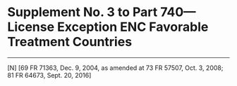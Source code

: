 # Supplement No. 3 to Part 740—License Exception ENC Favorable Treatment Countries



---

[N] [69 FR 71363, Dec. 9, 2004, as amended at 73 FR 57507, Oct. 3, 2008; 81 FR 64673, Sept. 20, 2016]




